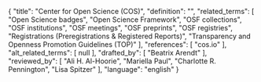 {
    "title": "Center for Open Science (COS)",
    "definition": "",
    "related_terms": [
        "Open Science badges",
        "Open Science Framework",
        "OSF collections",
        "OSF institutions",
        "OSF meetings",
        "OSF preprints",
        "OSF registries",
        "Registrations (Preregistrations & Registered Reports)",
        "Transparency and Openness Promotion Guidelines (TOP)"
    ],
    "references": [
        "cos.io"
    ],
    "alt_related_terms": [
        null
    ],
    "drafted_by": [
        "Beatrix Arendt"
    ],
    "reviewed_by": [
        "Ali H. Al-Hoorie",
        "Mariella Paul",
        "Charlotte R. Pennington",
        "Lisa Spitzer"
    ],
    "language": "english"
}